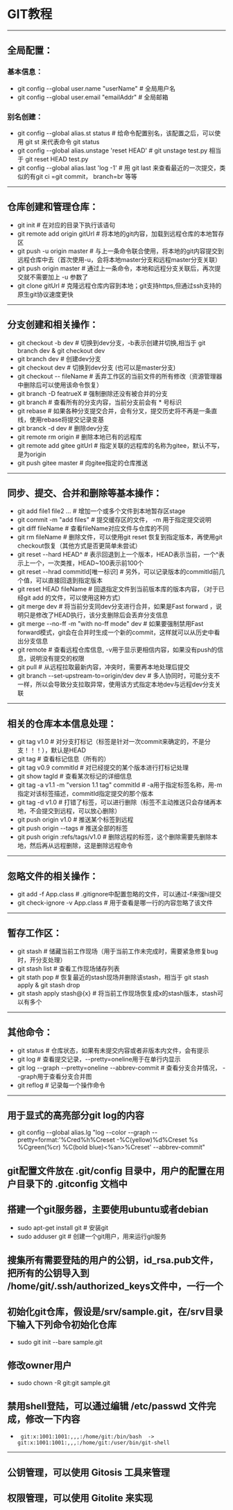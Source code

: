 # GIT教程 #

- - -

## 全局配置： ##
###  基本信息： ###
* git config --global user.name "userName"    # 全局用户名
* git config --global user.email "emailAddr"  # 全局邮箱
###  别名创建： ###
* git config --global alias.st status         # 给命令配置别名，该配置之后，可以使用 git st 来代表命令  git status
* git config --global alias.unstage 'reset HEAD' # git unstage test.py 相当于 git reset HEAD test.py
* git config --global alias.last 'log -1'     # 用 git last 来查看最近的一次提交，类似的有git ci =git commit， branch=br 等等

***

##  仓库创建和管理仓库： ## 
* git init                                    # 在对应的目录下执行该语句
* git remote add origin gitUrl                # 将本地的git内容，加载到远程仓库的本地暂存区
* git push -u origin master                   # 与上一条命令联合使用，将本地的git内容提交到远程仓库中去（首次使用-u，会将本地master分支和远程master分支关联）
* git push origin master                      # 通过上一条命令，本地和远程分支关联后，再次提交就不需要加上 -u 参数了
* git clone gitUrl                            # 克隆远程仓库内容到本地；git支持https,但通过ssh支持的原生git协议速度更快

***

##  分支创建和相关操作： ## 
* git checkout -b dev                         # 切换到dev分支，-b表示创建并切换,相当于 git branch dev & git checkout dev
* git branch dev                              # 创建dev分支
* git checkout dev                            # 切换到dev分支 (也可以是master分支)
* git checkout -- fileName                    # 丢弃工作区的当前文件的所有修改（资源管理器中删除后可以使用该命令恢复）
* git branch -D featrueX                      # 强制删除还没有被合并的分支
* git branch                                  # 查看所有的分支内容，当前分支前会有 * 号标识
* git rebase                                  # 如果各种分支提交合并，会有分叉，提交历史将不再是一条直线，使用rebase将提交记录变基
* git branck -d dev                           # 删除dev分支
* git remote rm origin                        # 删除本地已有的远程库
* git remote add gitee gitUrl                 # 指定关联的远程库的名称为gitee，默认不写，是为origin
* git push gitee master                       # 向gitee指定的仓库推送
    
***

##  同步、提交、合并和删除等基本操作： ## 
* git add file1 file2 ...                     # 增加一个或多个文件到本地暂存区stage
* git commit -m "add files"                   # 提交缓存区的文件， -m 用于指定提交说明
* git diff fileName                           # 查看fileName对应文件与仓库的不同
* git rm fileName                             # 删除文件，可以使用git reset 恢复到指定版本，再使用git checkout恢复（其他方式是否更简单未尝试）
* git reset --hard HEAD^                      # 表示回退到上一个版本，HEAD表示当前，一个^表示上一个，一次类推，HEAD~100表示前100个
* git reset --hrad commitId[唯一标识]          # 另外，可以记录版本的commitId前几个值，可以直接回退到指定版本
* git reset HEAD fileName                     # 回退指定文件到当前版本库的版本内容，（对于已经git add 的文件，可以使用这种方式）
* git merge dev                               # 将当前分支同dev分支进行合并，如果是Fast forward ，说明只是修改了HEAD执行，该分支删除后会丢弃分支信息
* git merge --no-ff -m "with no-ff mode" dev  # 如果要强制禁用Fast forward模式，git会在合并时生成一个新的commit，这样就可以从历史中看出分支信息
* git remote                                  # 查看远程仓库信息, -v用于显示更相信内容，如果没有push的信息，说明没有提交的权限
* git pull                                    # 从远程拉取最新内容，冲突时，需要再本地处理后提交
* git branch --set-upstream-to=origin/dev dev # 多人协同时，可能分支不一样，所以会导致分支拉取异常，使用该方式指定本地dev与远程dev分支关联

***

##  相关的仓库本本信息处理： ## 
* git tag v1.0                                # 对分支打标记（标签是针对一次commit来确定的，不是分支！！！），默认是HEAD
* git tag                                     # 查看标记信息（所有的）
* git tag v0.9 commitId                       # 对已经提交的某个版本进行打标记处理
* git show tagId                              # 查看某次标记的详细信息
* git tag -a v1.1 -m "version 1.1 tag" commitId  # -a用于指定标签名称，用-m指定对该标签描述，commitId指定提交的那个版本
* git tag -d v1.0                             # 打错了标签，可以进行删除（标签不主动推送只会存储再本地，不会提交到远程，可以放心删除）
* git push origin v1.0                        # 推送某个标签到远程
* git push origin --tags                      # 推送全部的标签
* git push origin :refs/tags/v1.0             # 删除远程的标签，这个删除需要先删除本地，然后再从远程删除，这是删除远程命令

***

##  忽略文件的相关操作： ## 
* git add -f App.class                        # .gitignore中配置忽略的文件，可以通过-f来强hi提交
* git check-ignore -v App.class               # 用于查看是哪一行的内容忽略了该文件

***

##  暂存工作区： ## 
* git stash                                   # 储藏当前工作现场（用于当前工作未完成时，需要紧急修复bug时，开分支处理）
* git stash list                              # 查看工作现场储存列表
* git stath pop                               # 恢复最近的stash现场并删除该stash，相当于 git stash apply & git stash drop
* git stash apply stash@{x}                   # 将当前工作现场恢复成x的stash版本，stash可以有多个

***

## 其他命令： ##
* git status                                  # 仓库状态，如果有未提交内容或者非版本内文件，会有提示
* git log                                     # 查看提交记录，--pretty=oneline用于在单行内显示
* git log --graph --pretty=oneline --abbrev-commit  # 查看分支合并情况， --graph用于查看分支合并图
* git reflog                                  # 记录每一个操作命令

***
    
## 用于显式的高亮部分git log的内容
* git config --global alias.lg "log --color --graph --pretty=format:'%Cred%h%Creset -%C(yellow)%d%Creset %s %Cgreen(%cr) %C(bold blue)<%an>%Creset' --abbrev-commit"

## git配置文件放在 .git/config 目录中，用户的配置在用户目录下的   .gitconfig 文档中

## 搭建一个git服务器，主要使用ubuntu或者debian
* sudo apt-get install git            # 安装git
* sudo adduser git                    # 创建一个git用户，用来运行git服务

## 搜集所有需要登陆的用户的公钥，id_rsa.pub文件，把所有的公钥导入到 /home/git/.ssh/authorized_keys文件中，一行一个
## 初始化git仓库，假设是/srv/sample.git，在/srv目录下输入下列命令初始化仓库
* sudo git init --bare sample.git
## 修改owner用户
* sudo chown -R git:git sample.git
## 禁用shell登陆，可以通过编辑 /etc/passwd 文件完成，修改一下内容
* ``` git:x:1001:1001:,,,:/home/git:/bin/bash  -> git:x:1001:1001:,,,:/home/git:/user/bin/git-shell```

***

## 公钥管理，可以使用 Gitosis 工具来管理
## 权限管理，可以使用 Gitolite  来实现


